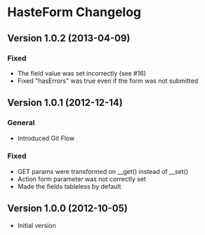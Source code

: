HasteForm Changelog
===================

Version 1.0.2 (2013-04-09)
------------------------------

### Fixed
- The field value was set incorrectly (see #16)
- Fixed "hasErrors" was true even if the form was not submitted

Version 1.0.1 (2012-12-14)
------------------------------

### General
- Introduced Git Flow

### Fixed
- GET params were transformed on __get() instead of __set()
- Action form parameter was not correctly set
- Made the fields tableless by default

Version 1.0.0 (2012-10-05)
------------------------------

- Initial version
